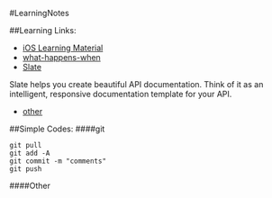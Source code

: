 #LearningNotes

##Learning Links:
- [iOS Learning Material](https://github.com/Aufree/trip-to-iOS)
- [what-happens-when](https://github.com/alex/what-happens-when)
- [Slate](https://github.com/tripit/slate)

Slate helps you create beautiful API documentation. Think of it as an intelligent, responsive documentation template for your API.
- [other]()


##Simple Codes:
####git
```git
git pull
git add -A
git commit -m "comments"
git push
```

####Other
